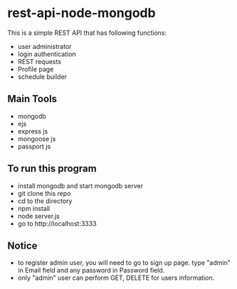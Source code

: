 # rest-api-node-mongodb
This is a simple REST API that has following functions:
- user administrator
- login authentication
- REST requests
- Profile page
- schedule builder
## Main Tools ##
- mongodb
- ejs
- express js
- mongoose js
- passport js
## To run this program ##
- install mongodb and start mongodb server
- git clone this repo
- cd to the directory
- npm install
- node server.js
- go to http://localhost:3333
## Notice ##
- to register admin user, you will need to go to sign up page. type "admin" in Email field and any password in Password field.
- only "admin" user can perform GET, DELETE for users information.

